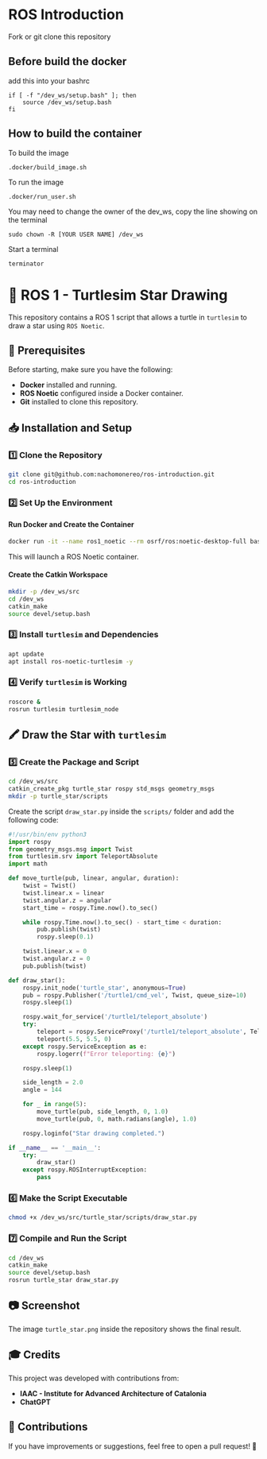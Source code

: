 # ROS Introduction
Fork or git clone this repository

## Before build the docker
add this into your bashrc
```
if [ -f "/dev_ws/setup.bash" ]; then
    source /dev_ws/setup.bash
fi
```
## How to build the container
To build the image  
```
.docker/build_image.sh
```
To run the image
```
.docker/run_user.sh
```
You may need to change the owner of the dev_ws, copy the line showing on the terminal
```
sudo chown -R [YOUR USER NAME] /dev_ws
```
Start a terminal
```
terminator
```

# 🐢 ROS 1 - Turtlesim Star Drawing

This repository contains a ROS 1 script that allows a turtle in `turtlesim` to draw a star using `ROS Noetic`.

## 📌 **Prerequisites**

Before starting, make sure you have the following:
- **Docker** installed and running.
- **ROS Noetic** configured inside a Docker container.
- **Git** installed to clone this repository.

## 📥 **Installation and Setup**

### 1️⃣ **Clone the Repository**
```bash
git clone git@github.com:nachomonereo/ros-introduction.git
cd ros-introduction
```

### 2️⃣ **Set Up the Environment**
#### **Run Docker and Create the Container**
```bash
docker run -it --name ros1_noetic --rm osrf/ros:noetic-desktop-full bash
```
This will launch a ROS Noetic container.

#### **Create the Catkin Workspace**
```bash
mkdir -p /dev_ws/src
cd /dev_ws
catkin_make
source devel/setup.bash
```

### 3️⃣ **Install `turtlesim` and Dependencies**
```bash
apt update
apt install ros-noetic-turtlesim -y
```

### 4️⃣ **Verify `turtlesim` is Working**
```bash
roscore &
rosrun turtlesim turtlesim_node
```

## 🖍️ **Draw the Star with `turtlesim`**

### 5️⃣ **Create the Package and Script**
```bash
cd /dev_ws/src
catkin_create_pkg turtle_star rospy std_msgs geometry_msgs
mkdir -p turtle_star/scripts
```

Create the script `draw_star.py` inside the `scripts/` folder and add the following code:

```python
#!/usr/bin/env python3
import rospy
from geometry_msgs.msg import Twist
from turtlesim.srv import TeleportAbsolute
import math

def move_turtle(pub, linear, angular, duration):
    twist = Twist()
    twist.linear.x = linear
    twist.angular.z = angular
    start_time = rospy.Time.now().to_sec()

    while rospy.Time.now().to_sec() - start_time < duration:
        pub.publish(twist)
        rospy.sleep(0.1)

    twist.linear.x = 0
    twist.angular.z = 0
    pub.publish(twist)

def draw_star():
    rospy.init_node('turtle_star', anonymous=True)
    pub = rospy.Publisher('/turtle1/cmd_vel', Twist, queue_size=10)
    rospy.sleep(1)

    rospy.wait_for_service('/turtle1/teleport_absolute')
    try:
        teleport = rospy.ServiceProxy('/turtle1/teleport_absolute', TeleportAbsolute)
        teleport(5.5, 5.5, 0)
    except rospy.ServiceException as e:
        rospy.logerr(f"Error teleporting: {e}")

    rospy.sleep(1)

    side_length = 2.0
    angle = 144

    for _ in range(5):
        move_turtle(pub, side_length, 0, 1.0)
        move_turtle(pub, 0, math.radians(angle), 1.0)

    rospy.loginfo("Star drawing completed.")

if __name__ == '__main__':
    try:
        draw_star()
    except rospy.ROSInterruptException:
        pass
```

### 6️⃣ **Make the Script Executable**
```bash
chmod +x /dev_ws/src/turtle_star/scripts/draw_star.py
```

### 7️⃣ **Compile and Run the Script**
```bash
cd /dev_ws
catkin_make
source devel/setup.bash
rosrun turtle_star draw_star.py
```

## 📷 **Screenshot**
The image `turtle_star.png` inside the repository shows the final result.

## 🎓 **Credits**
This project was developed with contributions from:
- **IAAC - Institute for Advanced Architecture of Catalonia**
- **ChatGPT**

## 🚀 **Contributions**
If you have improvements or suggestions, feel free to open a pull request! 🎉




